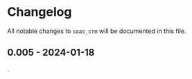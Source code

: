 # Changelog

All notable changes to `saas_crm` will be documented in this file.

## 0.005 - 2024-01-18

.
